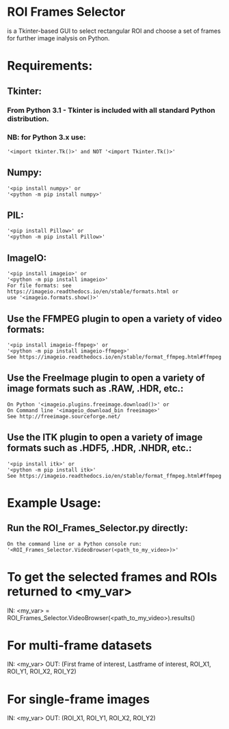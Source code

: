 # ROI Frames Selector
is a Tkinter-based GUI to select rectangular ROI and choose a set of frames for further image inalysis on Python. 

# Requirements:
## Tkinter:
### From Python 3.1 - Tkinter is included with all standard Python distribution.
### NB: for Python 3.x use:
	'<import tkinter.Tk()>' and NOT '<import Tkinter.Tk()>'

## Numpy:
	'<pip install numpy>' or
	'<python -m pip install numpy>'

## PIL:
	'<pip install Pillow>' or
	'<python -m pip install Pillow>'

## ImageIO:
	'<pip install imageio>' or
	'<python -m pip install imageio>'
	For file formats: see https://imageio.readthedocs.io/en/stable/formats.html or
	use '<imageio.formats.show()>'

## Use the FFMPEG plugin to open a variety of video formats:
	'<pip install imageio-ffmpeg>' or
	'<python -m pip install imageio-ffmpeg>'
	See https://imageio.readthedocs.io/en/stable/format_ffmpeg.html#ffmpeg

## Use the FreeImage plugin to open a variety of image formats such as .RAW, .HDR, etc.:
	On Python '<imageio.plugins.freeimage.download()>' or
	On Command line '<imageio_download_bin freeimage>'
	See http://freeimage.sourceforge.net/

## Use the ITK plugin to open a variety of image formats such as .HDF5, .HDR, .NHDR, etc.:
	'<pip install itk>' or
	'<python -m pip install itk>'
	See https://imageio.readthedocs.io/en/stable/format_ffmpeg.html#ffmpeg

# Example Usage:

## Run the ROI_Frames_Selector.py directly:
	On the command line or a Python console run:
	'<ROI_Frames_Selector.VideoBrowser(<path_to_my_video>)>'

# To get the selected frames and ROIs returned to <my_var>
IN: <my_var> = ROI_Frames_Selector.VideoBrowser(<path_to_my_video>).results()

# For multi-frame datasets
IN: <my_var>
OUT: (First frame of interest, Lastframe of interest, ROI_X1, ROI_Y1, ROI_X2, ROI_Y2)

# For single-frame images
IN: <my_var>
OUT: (ROI_X1, ROI_Y1, ROI_X2, ROI_Y2)
